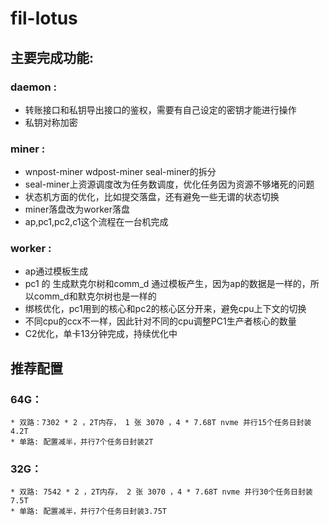 # fil-lotus

## 主要完成功能:

### daemon :

* 转账接口和私钥导出接口的鉴权，需要有自己设定的密钥才能进行操作
* 私钥对称加密


### miner :

* wnpost-miner wdpost-miner seal-miner的拆分
* seal-miner上资源调度改为任务数调度，优化任务因为资源不够堵死的问题
* 状态机方面的优化，比如提交落盘，还有避免一些无谓的状态切换
* miner落盘改为worker落盘
* ap,pc1,pc2,c1这个流程在一台机完成

### worker :
* ap通过模板生成
* pc1 的 生成默克尔树和comm_d 通过模板产生，因为ap的数据是一样的，所以comm_d和默克尔树也是一样的
* 绑核优化，pc1用到的核心和pc2的核心区分开来，避免cpu上下文的切换
* 不同cpu的ccx不一样，因此针对不同的cpu调整PC1生产者核心的数量
* C2优化，单卡13分钟完成，持续优化中


## 推荐配置

### 64G：
    
    * 双路：7302 * 2 ，2T内存， 1 张 3070 ，4 * 7.68T nvme 并行15个任务日封装4.2T
    * 单路: 配置减半，并行7个任务日封装2T

### 32G：

    * 双路: 7542 * 2 ，2T内存， 2 张 3070 ，4 * 7.68T nvme 并行30个任务日封装7.5T
    * 单路: 配置减半，并行7个任务日封装3.75T












